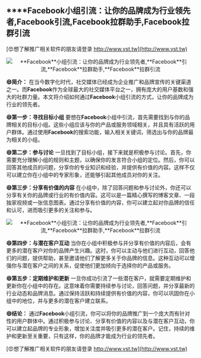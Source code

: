 ## ****Facebook**小组引流：让你的品牌成为行业领先者,**Facebook**引流,**Facebook**拉群助手,**Facebook**拉群引流**

[😍想了解推广相关软件的朋友请登录 http://www.vst.tw](http://www.vst.tw)

 <center><img src="https://vst.tw/MP4/tuiguang/png/2.png" alt="**Facebook**小组引流：让你的品牌成为行业领先者,**Facebook**引流,**Facebook**拉群助手,**Facebook**拉群引流"></center>

**😄简介：**
在当今数字化时代，社交媒体已经成为企业推广和品牌宣传的关键渠道之一。而**Facebook**作为全球最大的社交媒体平台之一，拥有庞大的用户基数和强大的社群力量。本文将介绍如何通过**Facebook**小组引流的方式，让你的品牌成为行业的领先者。

**😄第一步：寻找目标小组**
要想在**Facebook**小组中引流，首先需要找到与你的品牌相关的目标小组。这些小组应该与你的产品或服务领域相关，并且具有活跃的用户群体。通过使用**Facebook**的搜索功能，输入相关关键词，筛选出与你的品牌最为相关的小组。

**😄第二步：参与讨论**
一旦找到了目标小组，接下来就是积极参与讨论。首先，你需要充分理解小组的规则和主题，以确保你的发言符合小组的定位。然后，你可以回答其他成员的问题，分享你的专业知识和经验，并提供有价值的内容。这样不仅可以建立你在小组中的专家形象，还能够引起其他成员对你的关注。

**😄第三步：分享有价值的内容**
在小组中，除了回答问题和参与讨论外，你还可以分享有关你的品牌或行业的有价值内容。这可以是一篇精心撰写的博客文章、一段独家视频或一张信息图表。通过分享有价值的内容，你可以建立起对你品牌的信任和认可，进而吸引更多的关注和参与。

 <center><img src="https://vst.tw/MP4/tuiguang/png/2.png" alt="**Facebook**小组引流：让你的品牌成为行业领先者,**Facebook**引流,**Facebook**拉群助手,**Facebook**拉群引流"></center>

**😄第四步：与潜在客户互动**
当你在小组中积极参与并分享有价值的内容后，会有更多的潜在客户对你的品牌产生兴趣。这时，你可以主动与他们进行互动，回答他们的问题，提供帮助，甚至邀请他们了解更多关于你品牌的信息。这种互动可以增强你与潜在客户之间的关系，促使他们更加倾向于选择你的产品或服务。

**😄第五步：定期维护和更新**
一旦你成功引流了一些潜在客户，就需要定期维护和更新你在小组中的存在。这意味着你需要持续参与讨论，回答问题，并分享最新的行业动态和品牌消息。通过保持活跃和持续提供有价值的内容，你可以巩固你在小组中的地位，并与更多的潜在客户建立联系。

**😄结论：**
通过**Facebook**小组引流，你可以将你的品牌推广到一个庞大而有针对性的用户群体中。通过积极参与讨论、分享有价值的内容以及与潜在客户互动，你可以建立起品牌的专业形象，增加关注度并吸引更多的潜在客户。记住，持续的维护和更新至关重要，只有这样，你的品牌才能成为行业的领先者。

[😍想了解推广相关软件的朋友请登录 http://www.vst.tw](http://www.vst.tw)



